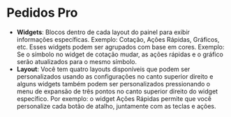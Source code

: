 # **Pedidos Pro**

- **Widgets**: Blocos dentro de cada layout do painel para exibir informações específicas. Exemplo: Cotação, Ações Rápidas, Gráficos, etc. Esses widgets podem ser agrupados com base em cores. Exemplo: Se o símbolo no widget de cotação mudar, as ações rápidas e o gráfico serão atualizados para o mesmo símbolo.
- **Layout**: Você tem quatro layouts disponíveis que podem ser personalizados usando as configurações no canto superior direito e alguns widgets também podem ser personalizados pressionando o menu de expansão de três pontos no canto superior direito do widget específico. Por exemplo: o widget Ações Rápidas permite que você personalize cada botão de atalho, juntamente com as teclas e ações.
